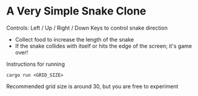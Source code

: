 # A Very Simple Snake Clone

Controls: Left / Up / Right / Down Keys to control snake direction

* Collect food to increase the length of the snake
* If the snake collides with itself or hits the edge of the screen; it's game over!

Instructions for running

`cargo run <GRID_SIZE>`

Recommended grid size is around 30, but you are free to experiment